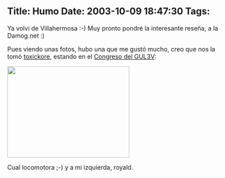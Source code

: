 Title: Humo
Date: 2003-10-09 18:47:30
Tags: 
---
<p>Ya volví de Villahermosa :-) Muy pronto pondré la interesante reseña, a la Damog.net :)

Pues viendo unas fotos, hubo una que me gustó mucho, creo que nos la tomó <a href="mailto:toxickore@hotmail.com">toxickore</a>, estando en el <a href="http://web.archive.org/web/20031017200540/http://congreso.gulev.org.mx/">Congreso del GUL3V</a>:

</p>
<img width="280" height="210" src="http://web.archive.org/web/20031017200540/http://www.damog.net/fotos/humo.jpg"/><p>

Cual locomotora ;-) y a mi izquierda, royald. </p>

